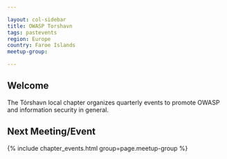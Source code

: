 ```yaml
---

layout: col-sidebar
title: OWASP Torshavn
tags: pastevents
region: Europe
country: Faroe Islands
meetup-group:

---
```


## Welcome
The Tórshavn local chapter organizes quarterly events to promote OWASP and information security in general.

<!--
## Participation
The Open Worldwide Application Security Project (OWASP) is a nonprofit foundation that works to improve the security of software. All of our projects, tools, documents, forums, and chapters are free and open to anyone interested in improving application security. 

Chapters are led by local leaders in accordance with the [Chapters Policy](/www-policy/operational/chapters). Financial contributions should only be made online using the authorized online donation button. 

Everyone is welcome and encouraged to participate in our [Projects](/projects/), [Local Chapters](/chapters/), [Events](/events/), [Online Groups](https://groups.google.com/a/owasp.com/){:target='_blank'}, and [Community Slack Channel](https://owasp.slack.com/){:target='_blank'}. We especially encourage diversity in all our initiatives. OWASP is a fantastic place to learn about application security, to network, and even to build your reputation as an expert. We also encourage you to be [become a member](/membership/) or consider a [donation](/donate/) to support our ongoing work.
-->

Next Meeting/Event <!-- You should keep this section as it will populate your meetup events -->
---------------------
{% include chapter_events.html group=page.meetup-group %}
